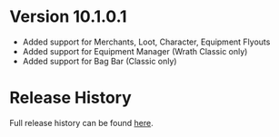 # Version 10.1.0.1

* Added support for Merchants, Loot, Character, Equipment Flyouts
* Added support for Equipment Manager (Wrath Classic only)
* Added support for Bag Bar (Classic only)

# Release History

Full release history can be found [here](https://github.com/kstange/MasqueBlizzInv/wiki/Release-Notes).

